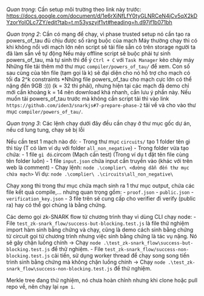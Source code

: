 *Quan trọng*: Cần setup môi trường theo link này trước: https://docs.google.com/document/d/1e6rXiNfLfY0tyGLNRCeN4jCv5qX2kDYzorYolOLc7ZY/edit?tab=t.m53yszyif1vt#heading=h.d97jf1b071bh

*Quan trọng 2*:
    Cần có mạng để chạy, vì phase trusted setup nó cần tạo ra powers_of_tau đủ chịu được số ràng buộc của mạch
    Máy thường chạy thì có khi không nổi với mạch lớn nên script sẽ tải file sẵn có trên storage người ta đã làm sẵn về tự động
    Nếu máy offline script sẽ buộc phải tự sinh powers_of_tau, mà tự sinh thì để ý `Ctrl + C` với `Task Manager` kẻo cháy máy
    Những file tải thêm mở thư mục `compiler/powers_of_tau/` để xem. Con số sau cùng của tên file (tạm gọi là k) sẽ đại diện cho nó hỗ trợ cho mạch có tối đa 2^k constraints
    *Những file powers_of_tau cho mạch cực lớn có thể nặng đến 9GB :))) (k = 32 thì phải), nhưng hiện tại các mạch đã demo chỉ mới cần khoảng k = 14 nên download khá nhanh, cần lưu ý phần này.
    Nếu muốn tải powers_of_tau trước mà không cần script tải thì vào link `https://github.com/iden3/snarkjs#7-prepare-phase-2` tải về và cho vào thư mục `compiler/powers_of_tau/`.

*Quan trọng 3*: Các lệnh chạy dưới đây đều cần chạy ở thư mục gốc dự án, nếu cd lung tung, chạy sẽ bị lỗi

Nếu cần test 1 mạch nào đó:
    - Trong thư mục `circuits/` tạo 1 folder tên gì thì tùy (T có làm ví dụ với folder `all_non_negative`)
    - Trong folder vừa tạo chứa: 
        - 1 file `gì đó`.circom (Mạch cần test) (Trong ví dụ t đặt tên file cùng tên folder luôn)
        - 1 file `input.json` chứa input cần truyền vào (khác với trên web là comment)
    -   Chạy lệnh: `node .\complier\ <đường dẫn đến thư mục chứa mạch>`
            Ví dụ: `node .\complier\ .\circuits\all_non_negative\`

Chạy xong thì trong thư mục chứa mạch sinh ra 1 thư mục output, chứa các file kết quả compile,... nhưng quan trọng gồm:
    - `proof.json`
    - `public.json`
    - `verification_key.json`
    - 3 file trên sẽ cung cấp cho verifier đi verify (public ra) hay có thể gọi chúng là bằng chứng.

Các demo gọi zk-SNARK flow từ chương trình thay vì dùng CLI chạy node:
    - File `test_zk-snark_flow/success-but-blocking.test.js` là file thử nghiệm import hàm sinh bằng chứng và chạy, cũng là demo cách sinh bằng chứng từ circuit gọi từ chương trình nhưng việc sinh bằng chứng là tác vụ nặng. Nó sẽ gây chặn luồng chính -> Chạy `node .\test_zk-snark_flow\success-but-blocking.test.js` để thử nghiệm.
    - File `test_zk-snark_flow/success-non-blocking.test.js` cải tiến, sử dụng worker thread để chạy song song tiến trình sinh bằng chứng mà không chặn luồng chính -> Chạy `node .\test_zk-snark_flow\success-non-blocking.test.js` để thử nghiệm.

Merkle tree đang thử nghiệm, nó chưa hoàn chỉnh nhưng khi clone hoặc pull repo về, nên chạy lại `npm i`.